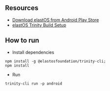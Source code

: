 ## Resources
- [Download elastOS from Android Play Store](https://play.google.com/store/apps/details?id=org.elastos.trinity.runtime)
- [elastOS Trinity Build Setup](https://developer.elastos.org/build/elastos/setup/environment_setup/)

## How to run
- Install dependencies
```
npm install -g @elastosfoundation/trinity-cli;
npm install
```
- Run
```
trinity-cli run -p android
```

